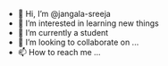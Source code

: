 - 👋 Hi, I’m @jangala-sreeja
- 👀 I’m interested in learning new things
- 🌱 I’m currently a student
- 💞️ I’m looking to collaborate on ...
- 📫 How to reach me ...

<!---
jangala-sreeja/jangala-sreeja is a ✨ special ✨ repository because its `README.md` (this file) appears on your GitHub profile.
You can click the Preview link to take a look at your changes.
--->
